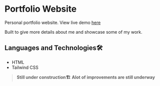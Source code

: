 # Portfolio Website
Personal portfolio website.
View live demo [here](https://jacobjax.github.io/portfolio_website/)

Built to give more details about me and showcase some of my work. 


## Languages and Technologies🛠
* HTML
* Tailwind CSS


> **Still under construction🏗**
> **Alot of improvements are still underway**
